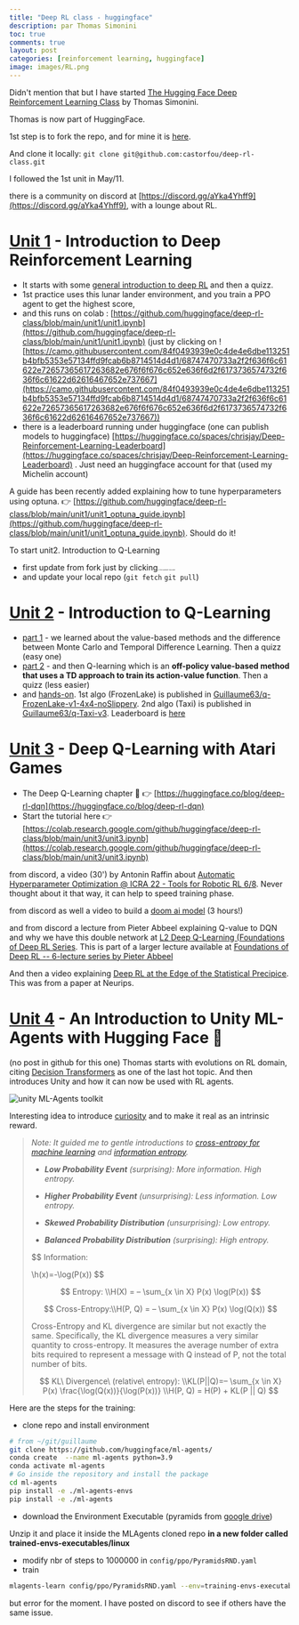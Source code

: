 ```yaml
---
title: "Deep RL class - huggingface"
description: par Thomas Simonini
toc: true
comments: true
layout: post
categories: [reinforcement learning, huggingface]
image: images/RL.png
---
```


Didn't mention that but I have started [The Hugging Face Deep Reinforcement Learning Class](https://github.com/huggingface/deep-rl-class) by Thomas Simonini.

Thomas is now part of HuggingFace.

1st step is to fork the repo, and for mine it is [here](https://github.com/castorfou/deep-rl-class).

And clone it locally: `git clone git@github.com:castorfou/deep-rl-class.git`



I followed the 1st unit in May/11.

there is a community on discord at [https://discord.gg/aYka4Yhff9](https://discord.gg/aYka4Yhff9), with a lounge about RL.

# [Unit 1](https://github.com/huggingface/deep-rl-class/tree/main/unit1) - Introduction to Deep Reinforcement Learning

* It starts with some [general introduction to deep RL](https://huggingface.co/blog/deep-rl-intro) and then a quizz.
* 1st practice uses this lunar lander environment, and you train a PPO agent to get the highest score, 
* and this runs on colab : [https://github.com/huggingface/deep-rl-class/blob/main/unit1/unit1.ipynb](https://github.com/huggingface/deep-rl-class/blob/main/unit1/unit1.ipynb) (just by clicking on ![https://camo.githubusercontent.com/84f0493939e0c4de4e6dbe113251b4bfb5353e57134ffd9fcab6b8714514d4d1/68747470733a2f2f636f6c61622e72657365617263682e676f6f676c652e636f6d2f6173736574732f636f6c61622d62616467652e737667](https://camo.githubusercontent.com/84f0493939e0c4de4e6dbe113251b4bfb5353e57134ffd9fcab6b8714514d4d1/68747470733a2f2f636f6c61622e72657365617263682e676f6f676c652e636f6d2f6173736574732f636f6c61622d62616467652e737667))
* there is a leaderboard running under huggingface (one can publish models to huggingface) [https://huggingface.co/spaces/chrisjay/Deep-Reinforcement-Learning-Leaderboard](https://huggingface.co/spaces/chrisjay/Deep-Reinforcement-Learning-Leaderboard) . Just need an huggingface account for that (used my Michelin account)

A guide has been recently added explaining how to tune hyperparameters using optuna. 👉 [https://github.com/huggingface/deep-rl-class/blob/main/unit1/unit1_optuna_guide.ipynb](https://github.com/huggingface/deep-rl-class/blob/main/unit1/unit1_optuna_guide.ipynb). Should do it!



To start unit2. Introduction to Q-Learning

* first update from fork just by clicking<img src="https://docs.github.com/assets/cb-33131/images/help/repository/fetch-upstream-drop-down.png" alt="&quot;Fetch upstream&quot; drop-down" style="zoom:15%;" />
* and update your local repo (`git fetch` `git pull`)



# [Unit 2](https://github.com/huggingface/deep-rl-class/tree/main/unit2) - Introduction to Q-Learning

* [part 1](https://huggingface.co/blog/deep-rl-q-part1) - we learned about the value-based methods and the difference between Monte Carlo and Temporal Difference Learning. Then a quizz (easy one)
* [part 2](https://huggingface.co/blog/deep-rl-q-part2) - and then Q-learning which is an **off-policy value-based method that uses a TD approach to train its action-value function**. Then a quizz (less easier)
* and [hands-on](https://colab.research.google.com/github/huggingface/deep-rl-class/blob/main/unit2/unit2.ipynb). 1st algo (FrozenLake) is published in [Guillaume63/q-FrozenLake-v1-4x4-noSlippery](https://huggingface.co/Guillaume63/q-FrozenLake-v1-4x4-noSlippery). 2nd algo (Taxi) is published in [Guillaume63/q-Taxi-v3](https://huggingface.co/Guillaume63/q-Taxi-v3). Leaderboard is [here](https://huggingface.co/spaces/chrisjay/Deep-Reinforcement-Learning-Leaderboard)



# [Unit 3](https://github.com/huggingface/deep-rl-class/tree/main/unit3) - Deep Q-Learning with Atari Games

* The Deep Q-Learning chapter 👾 👉  [https://huggingface.co/blog/deep-rl-dqn](https://huggingface.co/blog/deep-rl-dqn)
* Start the tutorial here 👉 [https://colab.research.google.com/github/huggingface/deep-rl-class/blob/main/unit3/unit3.ipynb](https://colab.research.google.com/github/huggingface/deep-rl-class/blob/main/unit3/unit3.ipynb)

from discord, a video (30') by Antonin Raffin about [Automatic Hyperparameter Optimization @ ICRA 22 - Tools for Robotic RL 6/8](https://www.youtube.com/watch?v=AidFTOdGNFQ). Never thought about it that way, it can help to speed training phase.

from discord as well a video to build a [doom ai model](https://www.youtube.com/watch?v=eBCU-tqLGfQ) (3 hours!)

and from discord a lecture from Pieter Abbeel explaining Q-value to DQN and why we have this double network at [L2 Deep Q-Learning (Foundations of Deep RL Series](https://www.youtube.com/watch?v=Psrhxy88zww). This is part of a larger lecture available at [Foundations of Deep RL -- 6-lecture series by Pieter Abbeel](https://www.youtube.com/watch?v=2GwBez0D20A&list=PLwRJQ4m4UJjNymuBM9RdmB3Z9N5-0IlY0)

And then a video explaining [Deep RL at the Edge of the Statistical Precipice](https://agarwl.github.io/rliable/). This was from a paper at Neurips.



# [Unit 4](https://thomassimonini.medium.com/an-introduction-to-unity-ml-agents-with-hugging-face-efbac62c8c80) - An Introduction to **Unity ML-Agents with Hugging Face 🤗**

(no post in github for this one) Thomas starts with evolutions on RL domain, citing [Decision Transformers](https://huggingface.co/blog/decision-transformers) as one of the last hot topic. And then introduces Unity and how it can now be used with RL agents.

![unity ML-Agents toolkit](https://miro.medium.com/max/1400/0*kYixBHKWwmY65Mg_)

Interesting idea to introduce [curiosity](https://medium.com/data-from-the-trenches/curiosity-driven-learning-through-next-state-prediction-f7f4e2f592fa) and to make it real as an intrinsic reward. 



> *Note: It guided me to gentle introductions to [cross-entropy for machine learning](https://machinelearningmastery.com/cross-entropy-for-machine-learning/) and [information entropy](https://machinelearningmastery.com/what-is-information-entropy/).*
>
> - ***Low Probability Event** (surprising): More information. High entropy.*
>
> - ***Higher Probability Event** (unsurprising): Less information. Low entropy.*
>
> - ***Skewed Probability Distribution** (unsurprising): Low entropy.*
>
> - ***Balanced Probability Distribution** (surprising): High entropy.*
>
> 
>
> $$
> Information:
> 
> \\h(x)=-\log(P(x))
> $$
>
> $$
> Entropy:
> \\H(X) = – \sum_{x \in X} P(x)  \log(P(x))
> $$
>
> $$
> Cross-Entropy:\\H(P, Q) = – \sum_{x \in X} P(x)  \log(Q(x))
> $$
> 
>
> Cross-Entropy and KL divergence are similar but not exactly the same. Specifically, the KL divergence measures a very similar quantity to  cross-entropy. It measures the average number of extra bits required to  represent a message with Q instead of P, not the total number of bits.
>
>
>
>$$
>KL\ Divergence\ (relative\ entropy):
> \\KL(P||Q)=– \sum_{x \in X} P(x)  \frac{\log(Q(x))}{\log(P(x))}
> \\H(P, Q) = H(P) + KL(P || Q)
> $$
> 
> 

Here are the steps for the training:

* clone repo and install environment

```bash
# from ~/git/guillaume
git clone https://github.com/huggingface/ml-agents/
conda create  --name ml-agents python=3.9
conda activate ml-agents
# Go inside the repository and install the package 
cd ml-agents 
pip install -e ./ml-agents-envs 
pip install -e ./ml-agents
```

* download the Environment Executable (pyramids from [google drive](https://drive.google.com/drive/folders/1cjUOCB6gikJHmOnoQ5R9oM7-_zAFXuA2))

Unzip it and place it inside the MLAgents cloned repo **in a new folder called trained-envs-executables/linux**

* modify nbr of steps to 1000000 in `config/ppo/PyramidsRND.yaml`
* train

```bash
mlagents-learn config/ppo/PyramidsRND.yaml --env=training-envs-executables/linux/Pyramids --run-id="First Training" --no-graphics
```

but error for the moment. I have posted on discord to see if others have the same issue.
